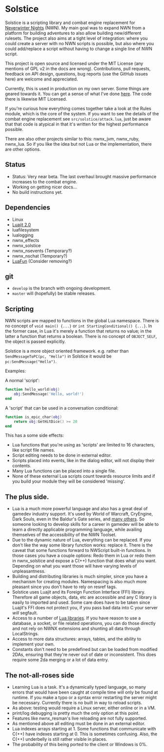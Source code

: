 # Solstice

Solstice is a scripting library and combat engine replacement for
[Neverwinter Nights](http://neverwinternights.info/) (NWN).  My main goal
was to expand NWN from a platform for building adventures to also allow building
new/different rulesets.  The
project also aims at a tight level of integration: where you could create a server with
no NWN scripts is possible, but also where you could add/replace a script
without having to change a single line of NWN script.

This project is open source and licensed under the MIT License (any mentions
of GPL v2 in the docs are wrong).  Contributions, pull requests, feedback on
API design, questions, bug reports (use the GitHub issues here) are welcome
and appreciated.

Currently, this is used in production on my own server.  Some things are
geared towards it.  You can get a sense of what I've done
[here](https://github.com/jd28/the_awakening/tree/master/scripts/lua).
The code there is likewise MIT Licensed.

If you're curious how everything comes together take a look at the Rules module,
which is the core of the system.  If you want to see the details of
the combat engine replacement see `src/solstice/attack.lua`, just be
aware that that code is atypical in that it's written for the highest
performance possible.

There are also other projects similar to this: nwnx\_jvm, nwnx\_ruby, nwnx\_lua.  So
if you like the idea but not Lua or the implementation, there are other
options.

## Status
* Status: Very near beta.  The last overhaul brought massive performance
  increases to the combat engine.
* Working on getting nicer docs...
* No build instructions yet.

## Dependencies
* Linux
* [Luajit 2.0](http://luajit.org/)
* luafilesystem
* lualogging
* nwnx_effects
* nwnx_solstice
* nwnx_nsevents (Temporary?)
* nwnx_nschat (Temporary?)
* [LuaFun](https://github.com/rtsisyk/luafun) (Consider removing?)

## git
* `develop` is the branch with ongoing development.
* `master` will (hopefully) be stable releases.

## Scripting

NWN scripts are mapped to functions in the global Lua namespace.
There is no concept of `void main() {...}` or `int StartingConditional() {...}`.
In the former case, in Lua it's merely a function that returns no value;
in the latter a function that returns a boolean.  There is no concept
of `OBJECT_SELF`, the object is passed explicitly.

Solstice is a more object oriented framework.  e.g. rather than
`SendMessageToPC(pc, "Hello")` in Solstice it would be
`pc:SendMessage("Hello")`.

Examples:

A normal 'script':

```lua
function hello_world(obj)
    obj:SendMessage('Hello, world!')
end
```

A 'script' that can be used in a conversation conditional:

```lua
function is_epic_char(obj)
    return obj:GetHitDice() >= 20
end
```

This has a some side effects:

* Lua functions that you're using as 'scripts' are limited to 16
  characters, like script file names.
* Script editing needs to be done in external editor.
* Scripts placed into events, like in the dialog editor, will not display
  their contents.
* Many Lua functions can be placed into a single file.
* None of these external Lua scripts count towards resource limits and
  if you build your module they will be considered 'missing'.

## The plus side.
* Lua is a much more powerful language and also has a great deal of
  gamedev industry support.  It's used by World of Warcraft, CryEngine,
  Dark Souls, even in the Baldur's Gate series, and [many others](http://en.wikipedia.org/wiki/Category:Lua-scripted_video_games).
  So someone looking to develop skills for a career in gamedev will
  be able to learn a directly applicable programming language, while
  availing themselves of the accessibility of the NWN Toolset.
* Due to the dynamic nature of Lua, everything can be replaced.  If you
  don't like the way some library function works: replace it.  There is
  the caveat that some functions forward to NWScript built-in functions.
  In those cases you have a couple options: Redo them in Lua or redo them
  in nwnx_solstice and expose a C(++) function that does what you want.
  Depending on what you want those will have varying levels of
  unpleasantness.
* Building and distributing libraries is much simpler, since you have
  a mechanism for creating modules.  Namespacing is also much more pleasant
  since you don't have to rely on resref tags.
* Solstice uses Luajit and its Foreign Function Interface (FFI) library.
  Therefore all game objects, data, etc are accessible and any C
  library is easily to imported and used.  Some care does have to be
  taken since Luajit's FFI does not protect you, if you pass bad data
  into C your server _will_ segfault.
* Access to a number of [Lua libraries](https://rocks.moonscript.org/).
  If you have reason to use a database, a socket, or file related operations,
  you can do those directly and not rely on NWNX extensions and shunting all
  data through LocalStrings.
* Access to more data structures: arrays, tables, and the ability to implement
  your own.
* Constants don't need to be predefined but can be loaded from
  modified 2DAs, ensuring that they're never out of date or
  inconsistent.  This does require some 2da merging or a lot of data entry.

## The not-all-roses side
* Learning Lua is a task.  It's a dynamically typed language, so many
  errors that would have been caught at compile time will only be found
  at runtime.  If you make a typo or a syntax error restarting the server
  might be necessary.  Currently there is no built in way to reload scripts.
* As above: testing would require a Linux server, either online or in a VM.
* print/log debugging is pretty much the only option at this point.
* Features like nwnx_resman's live reloading are not fully supported.
* As mentioned above all editing must be done in an external editor.
* Lua indexes arrays starting at 1.  Some functions that communicate
  with C(++) have indexes starting at 0.  This is sometimes confusing.
  Also, the C(++) underbelly is still rather visible in places.
* The probability of this being ported to the client or Windows is 0%.
